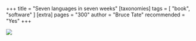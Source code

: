 +++
title = "Seven languages in seven weeks"
[taxonomies]
tags = [ "book", "software" ]
[extra]
pages = "300"
author = "Bruce Tate"
recommended = "Yes"
+++

<a target="_blank"  href="https://www.amazon.de/gp/product/193435659X/ref=as_li_tl?ie=UTF8&camp=1638&creative=6742&creativeASIN=193435659X&linkCode=as2&tag=chemaclass-21&linkId=fa50ecf6c9d9781d7a5a1672904ec5a3"><img border="0" src="//ws-eu.amazon-adsystem.com/widgets/q?_encoding=UTF8&MarketPlace=DE&ASIN=193435659X&ServiceVersion=20070822&ID=AsinImage&WS=1&Format=_SL250_&tag=chemaclass-21" ></a>

<!-- more -->
